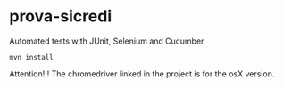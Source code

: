 # prova-sicredi
Automated tests with JUnit, Selenium and Cucumber

`mvn install`

Attention!!! 
The chromedriver linked in the project is for the osX version.
